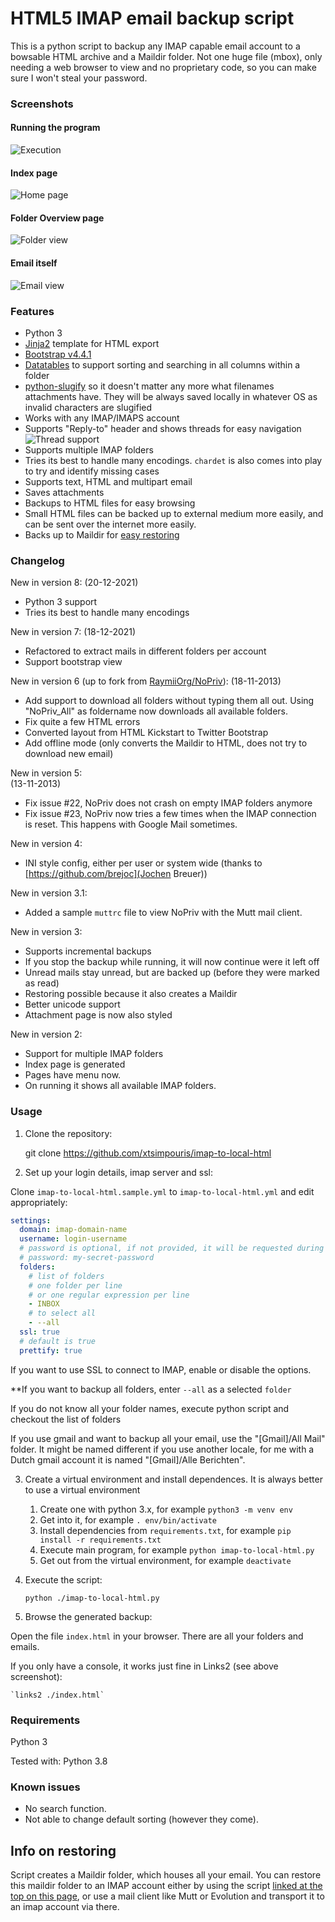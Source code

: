 # HTML5 IMAP email backup script

This is a python script to backup any IMAP capable email account to a bowsable HTML archive and a Maildir folder. Not one huge file (mbox), only needing a web browser to view and no proprietary code, so you can make sure I won't steal your password. 

### Screenshots

#### Running the program
![Execution](images/01-execution.png)

#### Index page
![Home page](images/02-home-page.png)

#### Folder Overview page 
![Folder view](images/03-folder-view.png)

#### Email itself
![Email view](images/04-email-view.png)


### Features

- Python 3
- [Jinja2](https://jinja2docs.readthedocs.io/en/stable/) template for HTML export
- [Bootstrap v4.4.1](https://getbootstrap.com/)
- [Datatables](https://www.datatables.net) to support sorting and searching in all columns within a folder
- [python-slugify](https://pypi.org/project/python-slugify/) so it doesn't matter any more what filenames attachments have. They will be always saved locally in whatever OS as invalid characters are slugified
- Works with any IMAP/IMAPS account
- Supports "Reply-to" header and shows threads for easy navigation ![Thread support](images/04-email-view-reply-to-and-thread-support.png)
- Supports multiple IMAP folders
- Tries its best to handle many encodings. `chardet` is also comes into play to try and identify missing cases
- Supports text, HTML and multipart email
- Saves attachments
- Backups to HTML files for easy browsing
- Small HTML files can be backed up to external medium more easily, and can be sent over the internet more easily.
- Backs up to Maildir for [easy restoring](http://wiki.colar.net/ruby_script_to_upload_convert_a_maildir_inbox_to_an_imap_server)

### Changelog

New in version 8:
(20-12-2021)
- Python 3 support
- Tries its best to handle many encodings

New in version 7:
(18-12-2021)
- Refactored to extract mails in different folders per account
- Support bootstrap view

New in version 6 (up to fork from [RaymiiOrg/NoPriv](https://github.com/RaymiiOrg/NoPriv)):
(18-11-2013)

- Add support to download all folders without typing them all out. Using "NoPriv_All" as foldername now downloads all available folders.
- Fix quite a few HTML errors
- Converted layout from HTML Kickstart to Twitter Bootstrap
- Add offline mode (only converts the Maildir to HTML, does not try to download new email)

New in version 5:  
(13-11-2013)

- Fix issue #22, NoPriv does not crash on empty IMAP folders anymore
- Fix issue #23, NoPriv now tries a few times when the IMAP connection is reset. This happens with Google Mail sometimes.

New in version 4:

- INI style config, either per user or system wide (thanks to [https://github.com/brejoc](Jochen Breuer))

New in version 3.1:

- Added a sample `muttrc` file to view NoPriv with the Mutt mail client. 

New in version 3:

- Supports incremental backups
- If you stop the backup while running, it will now continue were it left off
- Unread mails stay unread, but are backed up (before they were marked as read)
- Restoring possible because it also creates a Maildir
- Better unicode support
- Attachment page is now also styled

New in version 2:

- Support for multiple IMAP folders
- Index page is generated
- Pages have menu now.
- On running it shows all available IMAP folders.

### Usage

1. Clone the repository:

    git clone https://github.com/xtsimpouris/imap-to-local-html

2. Set up your login details, imap server and ssl:

Clone `imap-to-local-html.sample.yml` to `imap-to-local-html.yml` and edit appropriately:
```yaml
settings:
  domain: imap-domain-name
  username: login-username
  # password is optional, if not provided, it will be requested during execution
  # password: my-secret-password
  folders:
    # list of folders
    # one folder per line
    # or one regular expression per line
    - INBOX
    # to select all
    - --all
  ssl: true
  # default is true
  prettify: true
```

If you want to use SSL to connect to IMAP, enable or disable the options.

**If you want to backup all folders, enter `--all` as a selected `folder`

If you do not know all your folder names, execute python script and checkout the list of folders

If you use gmail and want to backup all your email, use the "[Gmail]/All Mail" folder. It might be named different if you use another locale, for me with a Dutch gmail account it is named "[Gmail]/Alle Berichten".

3. Create a virtual environment and install dependences. It is always better to use a virtual environment
    1. Create one with python 3.x, for example `python3 -m venv env`
    2. Get into it, for example `. env/bin/activate`
    3. Install dependencies from `requirements.txt`, for example `pip install -r requirements.txt`
    4. Execute main program, for example `python imap-to-local-html.py`
    5. Get out from the virtual environment, for example `deactivate`

4. Execute the script:

    `python ./imap-to-local-html.py`

5. Browse the generated backup:

Open the file `index.html` in your browser. There are all your folders and emails.

If you only have a console, it works just fine in Links2 (see above screenshot):
    
    `links2 ./index.html`


### Requirements

Python 3

Tested with: Python 3.8

### Known issues

- No search function.
- Not able to change default sorting (however they come).

## Info on restoring

Script creates a Maildir folder, which houses all your email. You can restore this maildir folder to an IMAP account either by using the script [linked at the top on this page](http://wiki.colar.net/ruby_script_to_upload_convert_a_maildir_inbox_to_an_imap_server), or use a mail client like Mutt or Evolution and transport it to an imap account via there.
